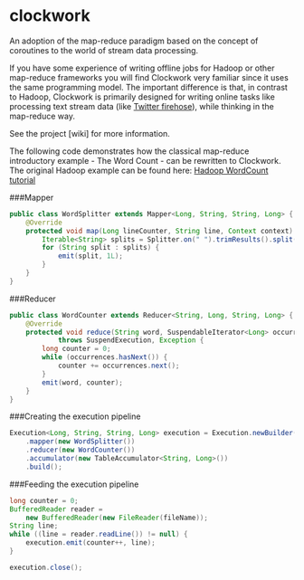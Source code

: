 clockwork
=========

An adoption of the map-reduce paradigm based on the concept of coroutines to the world of stream data processing.

If you have some experience of writing offline jobs for Hadoop or other map-reduce frameworks you will find Clockwork
very familiar since it uses the same programming model. The important difference is that, in contrast to Hadoop, Clockwork
is primarily designed for writing online tasks like processing text stream data (like [Twitter firehose](https://dev.twitter.com/docs/streaming-apis/streams/public)),
while thinking in the map-reduce way.

See the project [wiki] for more information.

The following code demonstrates how the classical map-reduce introductory example - The Word Count - can be rewritten
to Clockwork. The original Hadoop example can be found here: [Hadoop WordCount tutorial](http://www.cloudera.com/content/cloudera-content/cloudera-docs/HadoopTutorial/CDH4/Hadoop-Tutorial/ht_topic_5.html)

###Mapper

```java
public class WordSplitter extends Mapper<Long, String, String, Long> {
    @Override
    protected void map(Long lineCounter, String line, Context context) throws Exception {
        Iterable<String> splits = Splitter.on(" ").trimResults().split(line);
        for (String split : splits) {
            emit(split, 1L);
        }
    }
}
```

###Reducer

```java
public class WordCounter extends Reducer<String, Long, String, Long> {
    @Override
    protected void reduce(String word, SuspendableIterator<Long> occurrences, Context context)
            throws SuspendExecution, Exception {
        long counter = 0;
        while (occurrences.hasNext()) {
            counter += occurrences.next();
        }
        emit(word, counter);
    }
}
```

###Creating the execution pipeline

```java
Execution<Long, String, String, Long> execution = Execution.newBuilder()
    .mapper(new WordSplitter())
    .reducer(new WordCounter())
    .accumulator(new TableAccumulator<String, Long>())
    .build();
```

###Feeding the execution pipeline

```java
long counter = 0;
BufferedReader reader =
    new BufferedReader(new FileReader(fileName));
String line;
while ((line = reader.readLine()) != null) {
    execution.emit(counter++, line);
}

execution.close();
```
